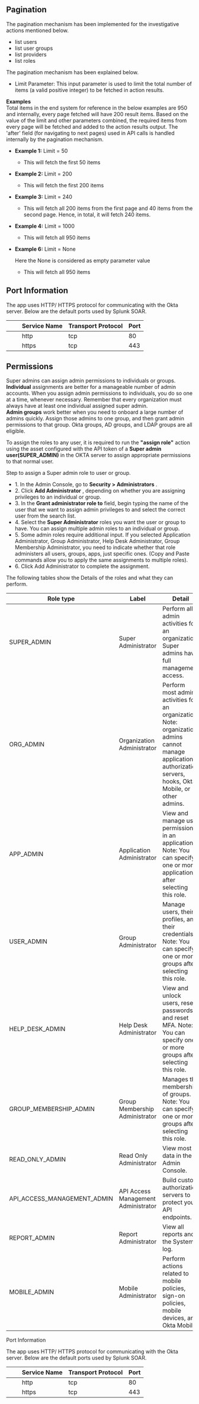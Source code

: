 [comment]: # " File: README.md"
[comment]: # "  Copyright (c) 2018-2022 Splunk Inc."
[comment]: # ""
[comment]: # "  Licensed under the Apache License, Version 2.0 (the 'License');"
[comment]: # "  you may not use this file except in compliance with the License."
[comment]: # "  You may obtain a copy of the License at"
[comment]: # ""
[comment]: # "      http://www.apache.org/licenses/LICENSE-2.0"
[comment]: # ""
[comment]: # "  Unless required by applicable law or agreed to in writing, software distributed under"
[comment]: # "  the License is distributed on an 'AS IS' BASIS, WITHOUT WARRANTIES OR CONDITIONS OF ANY KIND,"
[comment]: # "  either express or implied. See the License for the specific language governing permissions"
[comment]: # "  and limitations under the License."
[comment]: # ""
## Pagination

The pagination mechanism has been implemented for the investigative actions mentioned below.

-   list users
-   list user groups
-   list providers
-   list roles

The pagination mechanism has been explained below.

-   Limit Parameter: This input parameter is used to limit the total number of items (a valid
    positive integer) to be fetched in action results.

**Examples**  
Total items in the end system for reference in the below examples are 950 and internally, every page
fetched will have 200 result items. Based on the value of the limit and other parameters combined,
the required items from every page will be fetched and added to the action results output. The
'after' field (for navigating to next pages) used in API calls is handled internally by the
pagination mechanism.

-   **Example 1:** Limit = 50

      

    -   This will fetch the first 50 items

      

-   **Example 2:** Limit = 200

      

    -   This will fetch the first 200 items

      

-   **Example 3:** Limit = 240

      

    -   This will fetch all 200 items from the first page and 40 items from the second page. Hence,
        in total, it will fetch 240 items.

      

-   **Example 4:** Limit = 1000

      

    -   This will fetch all 950 items

      

-   **Example 6:** Limit = None

      

    Here the None is considered as empty parameter value

    -   This will fetch all 950 items

## Port Information

The app uses HTTP/ HTTPS protocol for communicating with the Okta server. Below are the default
ports used by Splunk SOAR.

|         Service Name | Transport Protocol | Port |
|----------------------|--------------------|------|
|         http         | tcp                | 80   |
|         https        | tcp                | 443  |

## Permissions

Super admins can assign admin permissions to individuals or groups.  
**Individual** assignments are better for a manageable number of admin accounts. When you assign
admin permissions to individuals, you do so one at a time, whenever necessary. Remember that every
organization must always have at least one individual assigned super admin.  
**Admin groups** work better when you need to onboard a large number of admins quickly. Assign those
admins to one group, and then grant admin permissions to that group. Okta groups, AD groups, and
LDAP groups are all eligible.  
  
To assign the roles to any user, it is required to run the **"assign role"** action using the asset
configured with the API token of a **Super admin user(SUPER_ADMIN)** in the OKTA server to assign
appropriate permissions to that normal user.  
  
Step to assign a Super admin role to user or group.  

-   1\. In the Admin Console, go to **Security \> Administrators** .
-   2\. Click **Add Administrator** , depending on whether you are assigning privileges to an
    individual or group.
-   3\. In the **Grant administrator role to** field, begin typing the name of the user that we want
    to assign admin privileges to and select the correct user from the search list.
-   4\. Select the **Super Administrator** roles you want the user or group to have. You can assign
    multiple admin roles to an individual or group.
-   5\. Some admin roles require additional input. If you selected Application Administrator, Group
    Administrator, Help Desk Administrator, Group Membership Administrator, you need to indicate
    whether that role administers all users, groups, apps, just specific ones. (Copy and Paste
    commands allow you to apply the same assignments to multiple roles).
-   6\. Click Add Administrator to complete the assignment.

  

The following tables show the Details of the roles and what they can perform.

| Role type                   | Label                               | Detail                                                                                                                                                               |
|-----------------------------|-------------------------------------|----------------------------------------------------------------------------------------------------------------------------------------------------------------------|
| SUPER_ADMIN                 | Super Administrator                 | Perform all admin activities for an organization. Super admins have full management access.                                                                          |
| ORG_ADMIN                   | Organization Administrator          | Perform most admin activities for an organization. Note: organization admins cannot manage applications, authorization servers, hooks, Okta Mobile, or other admins. |
| APP_ADMIN                   | Application Administrator           | View and manage user permissions in an application. Note: You can specify one or more applications after selecting this role.                                        |
| USER_ADMIN                  | Group Administrator                 | Manage users, their profiles, and their credentials. Note: You can specify one or more groups after selecting this role.                                             |
| HELP_DESK_ADMIN             | Help Desk Administrator             | View and unlock users, reset passwords and reset MFA. Note: You can specify one or more groups after selecting this role.                                            |
| GROUP_MEMBERSHIP_ADMIN      | Group Membership Administrator      | Manages the membership of groups. Note: You can specify one or more groups after selecting this role.                                                                |
| READ_ONLY_ADMIN             | Read Only Administrator             | View most data in the Admin Console.                                                                                                                                 |
| API_ACCESS_MANAGEMENT_ADMIN | API Access Management Administrator | Build custom authorization servers to protect your API endpoints.                                                                                                    |
| REPORT_ADMIN                | Report Administrator                | View all reports and the System log.                                                                                                                                 |
| MOBILE_ADMIN                | Mobile Administrator                | Perform actions related to mobile policies, sign-on policies, mobile devices, and Okta Mobile.                                                                       |

Port Information

The app uses HTTP/ HTTPS protocol for communicating with the Okta server. Below are the default
ports used by Splunk SOAR.

|         Service Name | Transport Protocol | Port |
|----------------------|--------------------|------|
|         http         | tcp                | 80   |
|         https        | tcp                | 443  |
